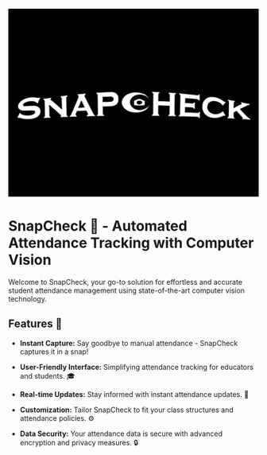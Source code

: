 ![SnapCheck](logo3.png)
# SnapCheck 📸 - Automated Attendance Tracking with Computer Vision

Welcome to SnapCheck, your go-to solution for effortless and accurate student attendance management using state-of-the-art computer vision technology.

## Features 🚀

- **Instant Capture:** Say goodbye to manual attendance - SnapCheck captures it in a snap!
  
- **User-Friendly Interface:** Simplifying attendance tracking for educators and students. 🎓

- **Real-time Updates:** Stay informed with instant attendance updates. 🔄

- **Customization:** Tailor SnapCheck to fit your class structures and attendance policies. ⚙️

- **Data Security:** Your attendance data is secure with advanced encryption and privacy measures. 🔒

